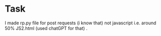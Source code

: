 # Task
 
I made rp.py file for post requests (i know that) not javascript i.e. around 50% JS2.html (used chatGPT for that) .
